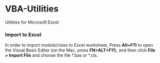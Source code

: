 # VBA-Utilities
Utilities for Microsoft Excel

### Import to Excel
In order to import module/class to Excel worksheet, Press **Alt+F11** to open the Visual Basic Editor (on the Mac, press **FN+ALT+F11**), and then click **File > Import File** and choose the file *.bas or *.cls.
